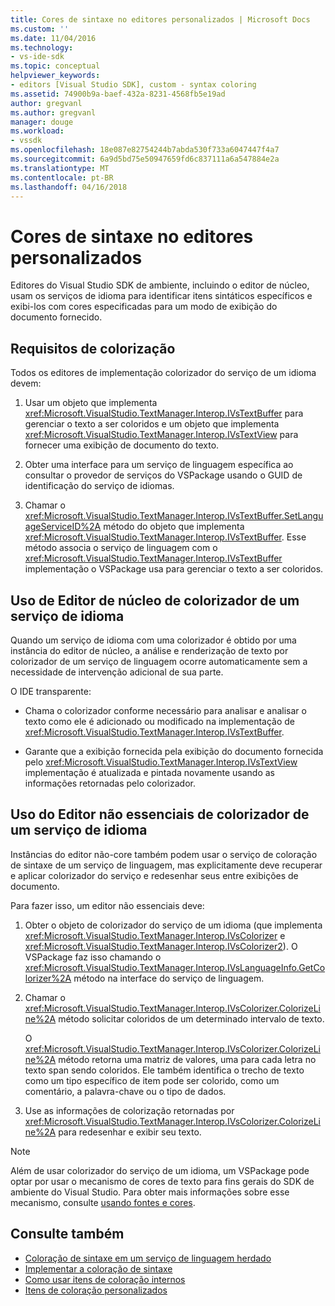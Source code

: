 ```yaml
---
title: Cores de sintaxe no editores personalizados | Microsoft Docs
ms.custom: ''
ms.date: 11/04/2016
ms.technology:
- vs-ide-sdk
ms.topic: conceptual
helpviewer_keywords:
- editors [Visual Studio SDK], custom - syntax coloring
ms.assetid: 74900b9a-baef-432a-8231-4568fb5e19ad
author: gregvanl
ms.author: gregvanl
manager: douge
ms.workload:
- vssdk
ms.openlocfilehash: 18e087e82754244b7abda530f733a6047447f4a7
ms.sourcegitcommit: 6a9d5bd75e50947659fd6c837111a6a547884e2a
ms.translationtype: MT
ms.contentlocale: pt-BR
ms.lasthandoff: 04/16/2018
---
```

# <a name="syntax-coloring-in-custom-editors"></a>Cores de sintaxe no editores personalizados
Editores do Visual Studio SDK de ambiente, incluindo o editor de núcleo, usam os serviços de idioma para identificar itens sintáticos específicos e exibi-los com cores especificadas para um modo de exibição do documento fornecido.

## <a name="colorization-requirements"></a>Requisitos de colorização
 Todos os editores de implementação colorizador do serviço de um idioma devem:

1.  Usar um objeto que implementa <xref:Microsoft.VisualStudio.TextManager.Interop.IVsTextBuffer> para gerenciar o texto a ser coloridos e um objeto que implementa <xref:Microsoft.VisualStudio.TextManager.Interop.IVsTextView> para fornecer uma exibição de documento do texto.

2.  Obter uma interface para um serviço de linguagem específica ao consultar o provedor de serviços do VSPackage usando o GUID de identificação do serviço de idiomas.

3.  Chamar o <xref:Microsoft.VisualStudio.TextManager.Interop.IVsTextBuffer.SetLanguageServiceID%2A> método do objeto que implementa <xref:Microsoft.VisualStudio.TextManager.Interop.IVsTextBuffer>. Esse método associa o serviço de linguagem com o <xref:Microsoft.VisualStudio.TextManager.Interop.IVsTextBuffer> implementação o VSPackage usa para gerenciar o texto a ser coloridos.

## <a name="core-editor-usage-of-a-language-services-colorizer"></a>Uso de Editor de núcleo de colorizador de um serviço de idioma
 Quando um serviço de idioma com uma colorizador é obtido por uma instância do editor de núcleo, a análise e renderização de texto por colorizador de um serviço de linguagem ocorre automaticamente sem a necessidade de intervenção adicional de sua parte.

 O IDE transparente:

-   Chama o colorizador conforme necessário para analisar e analisar o texto como ele é adicionado ou modificado na implementação de <xref:Microsoft.VisualStudio.TextManager.Interop.IVsTextBuffer>.

-   Garante que a exibição fornecida pela exibição do documento fornecida pelo <xref:Microsoft.VisualStudio.TextManager.Interop.IVsTextView> implementação é atualizada e pintada novamente usando as informações retornadas pelo colorizador.

## <a name="non-core-editor-usage-of-a-language-services-colorizer"></a>Uso do Editor não essenciais de colorizador de um serviço de idioma
 Instâncias do editor não-core também podem usar o serviço de coloração de sintaxe de um serviço de linguagem, mas explicitamente deve recuperar e aplicar colorizador do serviço e redesenhar seus entre exibições de documento.

 Para fazer isso, um editor não essenciais deve:

1.  Obter o objeto de colorizador do serviço de um idioma (que implementa <xref:Microsoft.VisualStudio.TextManager.Interop.IVsColorizer> e <xref:Microsoft.VisualStudio.TextManager.Interop.IVsColorizer2>). O VSPackage faz isso chamando o <xref:Microsoft.VisualStudio.TextManager.Interop.IVsLanguageInfo.GetColorizer%2A> método na interface do serviço de linguagem.

2.  Chamar o <xref:Microsoft.VisualStudio.TextManager.Interop.IVsColorizer.ColorizeLine%2A> método solicitar coloridos de um determinado intervalo de texto.

     O <xref:Microsoft.VisualStudio.TextManager.Interop.IVsColorizer.ColorizeLine%2A> método retorna uma matriz de valores, uma para cada letra no texto span sendo coloridos. Ele também identifica o trecho de texto como um tipo específico de item pode ser colorido, como um comentário, a palavra-chave ou o tipo de dados.

3.  Use as informações de colorização retornadas por <xref:Microsoft.VisualStudio.TextManager.Interop.IVsColorizer.ColorizeLine%2A> para redesenhar e exibir seu texto.

> [!NOTE]
> Além de usar colorizador do serviço de um idioma, um VSPackage pode optar por usar o mecanismo de cores de texto para fins gerais do SDK de ambiente do Visual Studio. Para obter mais informações sobre esse mecanismo, consulte [usando fontes e cores](../extensibility/using-fonts-and-colors.md).

## <a name="see-also"></a>Consulte também

- [Coloração de sintaxe em um serviço de linguagem herdado](../extensibility/internals/syntax-coloring-in-a-legacy-language-service.md)
- [Implementar a coloração de sintaxe](../extensibility/internals/implementing-syntax-coloring.md)
- [Como usar itens de coloração internos](../extensibility/internals/how-to-use-built-in-colorable-items.md)
- [Itens de coloração personalizados](../extensibility/internals/custom-colorable-items.md)
